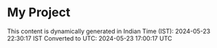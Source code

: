 # My Project

This content is dynamically generated in Indian Time (IST): 2024-05-23 22:30:17 IST
Converted to UTC: 2024-05-23 17:00:17 UTC
